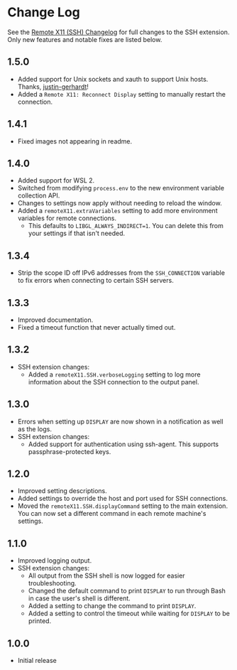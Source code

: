 # Change Log

See the [Remote X11 (SSH) Changelog](https://github.com/ChaosinaCan/vscode-remote-x11/blob/master/ssh/CHANGELOG.md#change-log)
for full changes to the SSH extension. Only new features and notable fixes are listed below.

## 1.5.0

-   Added support for Unix sockets and xauth to support Unix hosts. Thanks, [justin-gerhardt](https://github.com/justin-gerhardt)!
-   Added a `Remote X11: Reconnect Display` setting to manually restart the connection.

## 1.4.1

-   Fixed images not appearing in readme.

## 1.4.0

-   Added support for WSL 2.
-   Switched from modifying `process.env` to the new environment variable collection API.
-   Changes to settings now apply without needing to reload the window.
-   Added a `remoteX11.extraVariables` setting to add more environment variables for remote connections.
    -   This defaults to `LIBGL_ALWAYS_INDIRECT=1`. You can delete this from your settings if that isn't needed.

## 1.3.4

-   Strip the scope ID off IPv6 addresses from the `SSH_CONNECTION` variable to fix
    errors when connecting to certain SSH servers.

## 1.3.3

-   Improved documentation.
-   Fixed a timeout function that never actually timed out.

## 1.3.2

-   SSH extension changes:
    -   Added a `remoteX11.SSH.verboseLogging` setting to log more information about the SSH connection to the output panel.

## 1.3.0

-   Errors when setting up `DISPLAY` are now shown in a notification as well as the logs.
-   SSH extension changes:
    -   Added support for authentication using ssh-agent. This supports passphrase-protected keys.

## 1.2.0

-   Improved setting descriptions.
-   Added settings to override the host and port used for SSH connections.
-   Moved the `remoteX11.SSH.displayCommand` setting to the main extension.
    You can now set a different command in each remote machine's settings.

## 1.1.0

-   Improved logging output.
-   SSH extension changes:
    -   All output from the SSH shell is now logged for easier troubleshooting.
    -   Changed the default command to print `DISPLAY` to run through Bash in case the user's shell is different.
    -   Added a setting to change the command to print `DISPLAY`.
    -   Added a setting to control the timeout while waiting for `DISPLAY` to be printed.

## 1.0.0

-   Initial release
